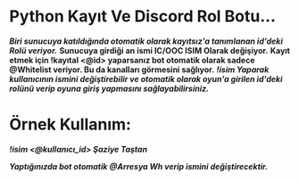 # Python Kayıt Ve Discord Rol Botu...


***Biri sunucuya katıldığında otomatik olarak kayıtsız'a tanımlanan id'deki Rolü veriyor.***
**Sunucuya girdiği an ismi IC/OOC ISIM Olarak değişiyor.**
**Kayıt etmek için !kayıtal <@id> yaparsanız bot otomatik olarak sadece @Whitelist veriyor. Bu da kanalları görmesini sağlıyor.**
***!isim Yaparak kullanıcının ismini değiştirebilir ve otomatik olarak oyun'a girilen id'deki rolünü verip oyuna giriş yapmasını sağlayabilirsiniz.***
# Örnek Kullanım: 
***!isim <@kullanıcı_id> Şaziye Taştan***

***Yaptığınızda bot otomatik @Arresya Wh  verip ismini değiştirecektir.***
